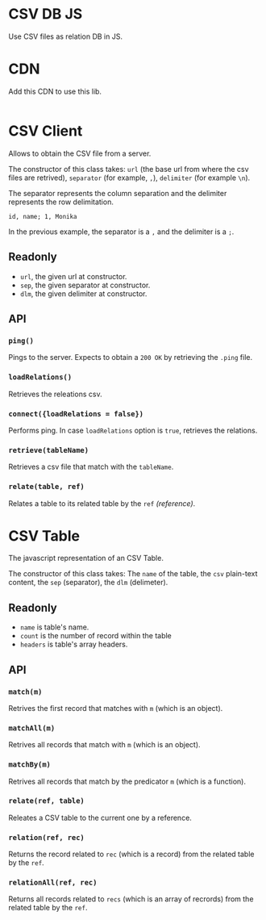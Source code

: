 # CSV DB JS
Use CSV files as relation DB in JS.

# CDN

Add this CDN to use this lib.
```
```

# CSV Client 
Allows to obtain the CSV file from a server.

The constructor of this class takes: 
`url` (the base url from where the csv files are retrived), `separator` (for example, `,`), `delimiter` (for example `\n`).

The separator represents the column separation and the delimiter represents the row delimitation.

```csv
id, name; 1, Monika
```

In the previous example, the separator is a `,` and the delimiter is a `;`.

## Readonly

- `url`, the given url at constructor.
- `sep`, the given separator at constructor.
- `dlm`, the given delimiter at constructor.


## API

### `ping()`
Pings to the server. Expects to obtain a `200 OK` by retrieving the `.ping` file.

### `loadRelations()`
Retrieves the releations csv. 

### `connect({loadRelations = false})`
Performs ping. In case `loadRelations` option is `true`, retrieves the relations.

### `retrieve(tableName)`
Retrieves a csv file that match with the `tableName`.

### `relate(table, ref)`
Relates a table to its related table by the `ref` *(reference)*.


# CSV Table
The javascript representation of an CSV Table.

The constructor of this class takes:
The `name` of the table, the `csv` plain-text content, the `sep` (separator), the `dlm` (delimeter).

## Readonly

- `name` is table's name.
- `count` is the number of record within the table
- `headers` is table's array headers.

## API

### `match(m)`
Retrives the first record that matches with `m` (which is an object).

### `matchAll(m)`
Retrives all records that match with `m` (which is an object).

### `matchBy(m)`
Retrives all records that match by the predicator `m` (which is a function).

### `relate(ref, table)`
Releates a CSV table to the current one by a reference.

### `relation(ref, rec)` 
Returns the record related to `rec` (which is a record) from the related table by the `ref`.

### `relationAll(ref, rec)`
Returns all records related to `recs` (which is an array of recrords) from the related table by the `ref`.